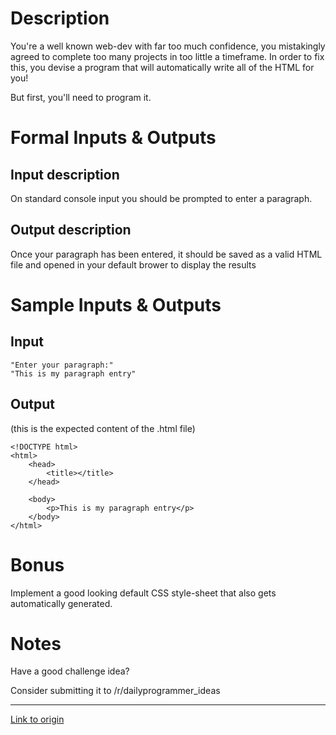 # Description
You're a well known web-dev with far too much confidence, you mistakingly agreed to complete too many projects in too little a timeframe. In order to fix this, you devise a program that will automatically write all of the HTML for you!

But first, you'll need to program it.

# Formal Inputs & Outputs

## Input description

On standard console input you should be prompted to enter a paragraph.

## Output description

Once your paragraph has been entered, it should be saved as a valid HTML file and opened in your default brower to display the results

# Sample Inputs & Outputs

## Input

    "Enter your paragraph:"
    "This is my paragraph entry"

## Output
(this is the expected content of the .html file)

    <!DOCTYPE html>
    <html>
        <head>
            <title></title>
        </head>

        <body>
            <p>This is my paragraph entry</p>
        </body>
    </html>

# Bonus

Implement a good looking default CSS style-sheet that also gets automatically generated.

# Notes

Have a good challenge idea?

Consider submitting it to /r/dailyprogrammer_ideas

---

[Link to origin](https://www.reddit.com/r/dailyprogrammer/289png)